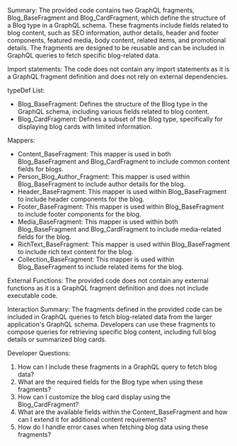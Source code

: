 Summary:
The provided code contains two GraphQL fragments, Blog_BaseFragment and Blog_CardFragment, which define the structure of a Blog type in a GraphQL schema. These fragments include fields related to blog content, such as SEO information, author details, header and footer components, featured media, body content, related items, and promotional details. The fragments are designed to be reusable and can be included in GraphQL queries to fetch specific blog-related data.

Import statements:
The code does not contain any import statements as it is a GraphQL fragment definition and does not rely on external dependencies.

typeDef List:
- Blog_BaseFragment: Defines the structure of the Blog type in the GraphQL schema, including various fields related to blog content.
- Blog_CardFragment: Defines a subset of the Blog type, specifically for displaying blog cards with limited information.

Mappers:
- Content_BaseFragment: This mapper is used in both Blog_BaseFragment and Blog_CardFragment to include common content fields for blogs.
- Person_Blog_Author_Fragment: This mapper is used within Blog_BaseFragment to include author details for the blog.
- Header_BaseFragment: This mapper is used within Blog_BaseFragment to include header components for the blog.
- Footer_BaseFragment: This mapper is used within Blog_BaseFragment to include footer components for the blog.
- Media_BaseFragment: This mapper is used within both Blog_BaseFragment and Blog_CardFragment to include media-related fields for the blog.
- RichText_BaseFragment: This mapper is used within Blog_BaseFragment to include rich text content for the blog.
- Collection_BaseFragment: This mapper is used within Blog_BaseFragment to include related items for the blog.

External Functions:
The provided code does not contain any external functions as it is a GraphQL fragment definition and does not include executable code.

Interaction Summary:
The fragments defined in the provided code can be included in GraphQL queries to fetch blog-related data from the larger application's GraphQL schema. Developers can use these fragments to compose queries for retrieving specific blog content, including full blog details or summarized blog cards.

Developer Questions:
1. How can I include these fragments in a GraphQL query to fetch blog data?
2. What are the required fields for the Blog type when using these fragments?
3. How can I customize the blog card display using the Blog_CardFragment?
4. What are the available fields within the Content_BaseFragment and how can I extend it for additional content requirements?
5. How do I handle error cases when fetching blog data using these fragments?